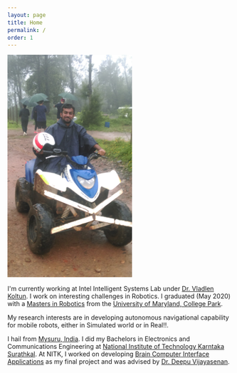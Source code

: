 ```yaml
---
layout: page
title: Home
permalink: /
order: 1
---
```


<div>
<img class="col right two" style="height:500px" src="/assets/img/about.jpg">
<span style="display:inline-block; width:50px;"></span>
  
<p>
I'm currently working at Intel Intelligent Systems Lab under <a href="http://vladlen.info/">Dr. Vladlen Koltun</a>. I work on interesting challenges in Robotics. I graduated (May 2020) with a <a href="https://robotics.umd.edu/">Masters in Robotics</a> from the <a href="https://eng.umd.edu/">University of Maryland, College Park</a>.
</p>

<p>
My research interests are in developing autonomous navigational capability for mobile robots, either in Simulated world or in Real!!.
</p>

<p>
I hail from <a href="https://en.wikipedia.org/wiki/Mysore">Mysuru, India</a>. I did my Bachelors in Electronics and Communications Engineering at  <a href="https://www.nitk.ac.in/">National Institute of Technology Karntaka Surathkal</a>. At NITK, I worked on developing <a href="https://www.youtube.com/watch?v=687DesAL3YE">Brain Computer Interface Applications</a> as my final project and was advised by <a href="http://www.ece.nitk.ac.in/faculty/deepu-vijayasenan">Dr. Deepu Vijayasenan</a>.
</p>
</div>
